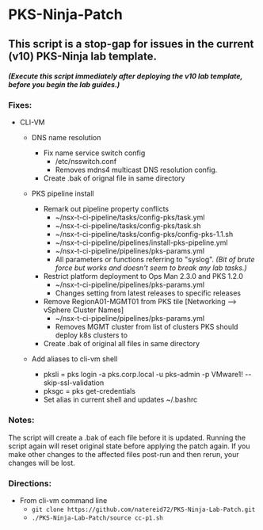 # PKS-Ninja-Patch

## This script is a stop-gap for issues in the current (v10) PKS-Ninja lab template.

#### _(Execute this script immediately after deploying the v10 lab template, before you begin the lab guides.)_

### Fixes:

- CLI-VM
  - DNS name resolution
    - Fix name service switch config
      - /etc/nsswitch.conf
      - Removes mdns4 multicast DNS resolution config.
    - Create .bak of orignal file in same directory
    
  - PKS pipeline install
    - Remark out pipeline property conflicts
      - ~/nsx-t-ci-pipeline/tasks/config-pks/task.yml
      - ~/nsx-t-ci-pipeline/tasks/config-pks/task.sh
      - ~/nsx-t-ci-pipeline/tasks/config-pks/config-pks-1.1.sh
      - ~/nsx-t-ci-pipeline/pipelines/install-pks-pipeline.yml
      - ~/nsx-t-ci-pipeline/pipelines/pks-params.yml
      - All parameters or functions referring to "syslog". _(Bit of brute force but works and doesn't seem to break any lab tasks.)_
    - Restrict platform deployment to Ops Man 2.3.0 and PKS 1.2.0
      - ~/nsx-t-ci-pipeline/pipelines/pks-params.yml
      - Changes setting from latest releases to specific releases
    - Remove RegionA01-MGMT01 from PKS tile [Networking --> vSphere Cluster Names]
      -  ~/nsx-t-ci-pipeline/pipelines/pks-params.yml
      - Removes MGMT cluster from list of clusters PKS should deploy k8s clusters to
    - Create .bak of original all files in same directory
    
  - Add aliases to cli-vm shell
    - pksli = pks login -a pks.corp.local -u pks-admin -p VMware1! --skip-ssl-validation
    - pksgc = pks get-credentials
    - Set alias in current shell and updates ~/.bashrc
    
### Notes:

The script will create a .bak of each file before it is updated. Running the script again will reset original state before applying the patch again. If you make other changes to the affected files post-run and then rerun, your changes will be lost.
    
### Directions:

- From cli-vm command line
  - `git clone https://github.com/natereid72/PKS-Ninja-Lab-Patch.git`
  - `./PKS-Ninja-Lab-Patch/source cc-p1.sh`
